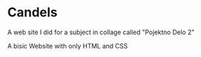 # Candels
A web site I did for a subject in collage called  "Pojektno Delo 2"

A bisic Website with only HTML and CSS
